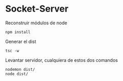 

# Socket-Server

Reconstruir módulos de node
```
npm install
```


Generar el dist
```
tsc -w
```

Levantar servidor, cualquiera de estos dos comandos
```
nodemon dist/
node dist/
```